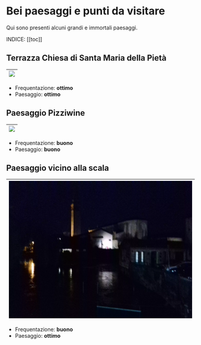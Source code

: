 # Bei paesaggi e punti da visitare

Qui sono presenti alcuni grandi e immortali paesaggi.

INDICE:
[[toc]]

## Terrazza Chiesa di Santa Maria della Pietà

| ![](./7/5.jpg) |
|----------------|

* Frequentazione: **ottimo**
* Paesaggio: **ottimo**

## Paesaggio Pizziwine

| ![](./7/7.jpg) |
|----------------|

* Frequentazione: **buono**
* Paesaggio: **buono**

## Paesaggio vicino alla scala

| ![](./7/8.jpg) |
|----------------|

* Frequentazione: **buono**
* Paesaggio: **ottimo**
